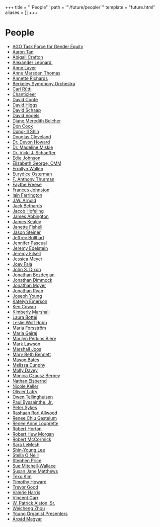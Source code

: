 +++
title = '''People'''
path = '''/future/people/'''
template = "future.html"
aliases = []
+++

<h1>People</h1>

<ul>
<li><a href="/future/presenters/ago-task-force-for-gender-equity/">AGO Task Force for Gender Equity</a></li>
<li><a href="/future/performers/aaron-tan/">Aaron Tan</a></li>
<li><a href="/future/performers/abigail-crafton/">Abigail Crafton</a></li>
<li><a href="/future/performers/alexander-leonardi/">Alexander Leonardi</a></li>
<li><a href="/future/performers/anne-laver/">Anne Laver</a></li>
<li><a href="/future/presenters/anne-marsden-thomas/">Anne Marsden Thomas</a></li>
<li><a href="/future/performers/annette-richards/">Annette Richards</a></li>
<li><a href="/future/performers/berkeley-symphony-orchestra/">Berkeley Symphony Orchestra</a></li>
<li><a href="/future/composers/carl-rütti/">Carl Rütti</a></li>
<li><a href="/future/performers/chanticleer/">Chanticleer</a></li>
<li><a href="/future/composers/david-conte/">David Conte</a></li>
<li><a href="/future/performers/david-higgs/">David Higgs</a></li>
<li><a href="/future/presenters/david-schaap/">David Schaap</a></li>
<li><a href="/future/presenters/david-vogels/">David Vogels</a></li>
<li><a href="/future/performers/diane-meredith-belcher/">Diane Meredith Belcher</a></li>
<li><a href="/future/presenters/don-cook/">Don Cook</a></li>
<li><a href="/future/performers/dong-ill-shin/">Dong-Ill Shin</a></li>
<li><a href="/future/performers/douglas-cleveland/">Douglas Cleveland</a></li>
<li><a href="/future/presenters/dr-devon-howard/">Dr. Devon Howard</a></li>
<li><a href="/future/presenters/dr-madeline-miskie/">Dr. Madeline Miskie</a></li>
<li><a href="/future/presenters/dr-vicki-j-schaeffer/">Dr. Vicki J. Schaeffer</a></li>
<li><a href="/future/presenters/edie-johnson/">Edie Johnson</a></li>
<li><a href="/future/presenters/elizabeth-george-cmm/">Elizabeth George, CMM</a></li>
<li><a href="/future/composers/errollyn-wallen/">Errollyn Wallen</a></li>
<li><a href="/future/composers/eurydice-osterman/">Eurydice Osterman</a></li>
<li><a href="/future/presenters/f-anthony-thurman/">F. Anthony Thurman</a></li>
<li><a href="/future/performers/faythe-freese/">Faythe Freese</a></li>
<li><a href="/future/presenters/frances-johnston/">Frances Johnston</a></li>
<li><a href="/future/composers/iain-farrington/">Iain Farrington</a></li>
<li><a href="/future/presenters/j-w-arnold/">J.W. Arnold</a></li>
<li><a href="/future/presenters/jack-bethards/">Jack Bethards</a></li>
<li><a href="/future/presenters/jacob-hofeling/">Jacob Hofeling</a></li>
<li><a href="/future/presenters/james-abbington/">James Abbington</a></li>
<li><a href="/future/performers/james-kealey/">James Kealey</a></li>
<li><a href="/future/performers/janette-fishell/">Janette Fishell</a></li>
<li><a href="/future/presenters/jason-steiner/">Jason Steiner</a></li>
<li><a href="/future/presenters/jeffrey-brillhart/">Jeffrey Brillhart</a></li>
<li><a href="/future/performers/jennifer-pascual/">Jennifer Pascual</a></li>
<li><a href="/future/presenters/jeremy-edelstein/">Jeremy Edelstein</a></li>
<li><a href="/future/presenters/jeremy-filsell/">Jeremy Filsell</a></li>
<li><a href="/future/composers/jessica-meyer/">Jessica Meyer</a></li>
<li><a href="/future/performers/joey-fala/">Joey Fala</a></li>
<li><a href="/future/presenters/john-s-dixon/">John S. Dixon</a></li>
<li><a href="/future/presenters/jonathan-bezdegian/">Jonathan Bezdegian</a></li>
<li><a href="/future/performers/jonathan-dimmock/">Jonathan Dimmock</a></li>
<li><a href="/future/performers/jonathan-moyer/">Jonathan Moyer</a></li>
<li><a href="/future/presenters/jonathan-ryan/">Jonathan Ryan</a></li>
<li><a href="/future/people/joseph-young/">Joseph Young</a></li>
<li><a href="/future/presenters/katelyn-emerson/">Katelyn Emerson</a></li>
<li><a href="/future/performers/ken-cowan/">Ken Cowan</a></li>
<li><a href="/future/performers/kimberly-marshall/">Kimberly Marshall</a></li>
<li><a href="/future/presenters/laura-bottei/">Laura Bottei</a></li>
<li><a href="/future/presenters/leslie-wolf-robb/">Leslie Wolf Robb</a></li>
<li><a href="/future/presenters/maria-forsström/">Maria Forsström</a></li>
<li><a href="/future/presenters/maria-gajraj/">Maria Gajraj</a></li>
<li><a href="/future/presenters/marilyn-perkins-biery/">Marilyn Perkins Biery</a></li>
<li><a href="/future/presenters/mark-lawson/">Mark Lawson</a></li>
<li><a href="/future/performers/marshall-joos/">Marshall Joos</a></li>
<li><a href="/future/performers/mary-beth-bennett/">Mary Beth Bennett</a></li>
<li><a href="/future/composers/mason-bates/">Mason Bates</a></li>
<li><a href="/future/composers/melissa-dunphy/">Melissa Dunphy</a></li>
<li><a href="/future/presenters/molly-davey/">Molly Davey</a></li>
<li><a href="/future/performers/monica-czausz-berney/">Monica Czausz Berney</a></li>
<li><a href="/future/performers/nathan-elsbernd/">Nathan Elsbernd</a></li>
<li><a href="/future/performers/nicole-keller/">Nicole Keller</a></li>
<li><a href="/future/performers/olivier-latry/">Olivier Latry</a></li>
<li><a href="/future/performers/owen-tellinghuisen/">Owen Tellinghuisen</a></li>
<li><a href="/future/presenters/paul-byssainthe-jr/">Paul Byssainthe, Jr.</a></li>
<li><a href="/future/performers/peter-sykes/">Peter Sykes</a></li>
<li><a href="/future/performers/rashaan-rori-allwood/">Rashaan Rori Allwood</a></li>
<li><a href="/future/presenters/renee-chiu-gastelum/">Renee Chiu Gastelum</a></li>
<li><a href="/future/presenters/renée-anne-louprette/">Renée Anne Louprette</a></li>
<li><a href="/future/performers/robert-horton/">Robert Horton</a></li>
<li><a href="/future/presenters/robert-huw-morgan/">Robert Huw Morgan</a></li>
<li><a href="/future/presenters/robert-mccormick/">Robert McCormick</a></li>
<li><a href="/future/performers/sara-lemesh/">Sara LeMesh</a></li>
<li><a href="/future/performers/shin-young-lee/">Shin-Young Lee</a></li>
<li><a href="/future/presenters/stella-o-neill/">Stella O'Neill</a></li>
<li><a href="/future/performers/stephen-price/">Stephen Price</a></li>
<li><a href="/future/presenters/sue-mitchell-wallace/">Sue Mitchell-Wallace</a></li>
<li><a href="/future/presenters/susan-jane-matthews/">Susan Jane Matthews</a></li>
<li><a href="/future/composers/texu-kim/">Texu Kim</a></li>
<li><a href="/future/presenters/timothy-howard/">Timothy Howard</a></li>
<li><a href="/future/performers/trevor-good/">Trevor Good</a></li>
<li><a href="/future/presenters/valerie-harris/">Valerie Harris</a></li>
<li><a href="/future/presenters/vincent-carr/">Vincent Carr</a></li>
<li><a href="/future/performers/w-patrick-alston-sr/">W. Patrick Alston, Sr.</a></li>
<li><a href="/future/performers/weicheng-zhou/">Weicheng Zhou</a></li>
<li><a href="/future/presenters/young-organist-presenters/">Young Organist Presenters</a></li>
<li><a href="/future/presenters/árpád-magyar/">Árpád Magyar</a></li>
</ul>
